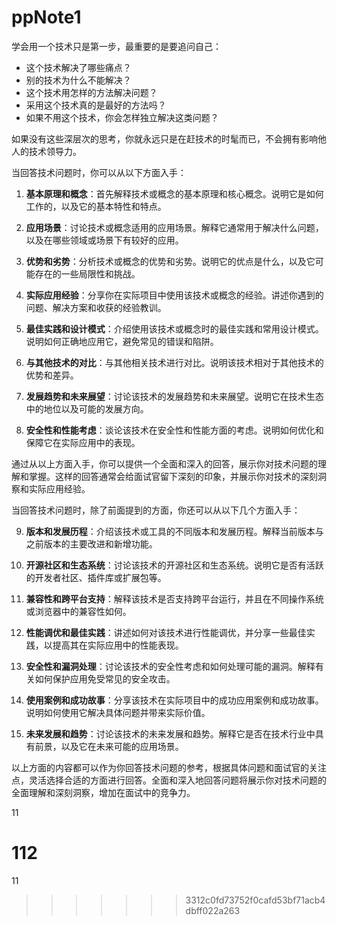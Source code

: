 # ppNote1
学会用一个技术只是第一步，最重要的是要追问自己：

- 这个技术解决了哪些痛点？
- 别的技术为什么不能解决？
- 这个技术用怎样的方法解决问题？
- 采用这个技术真的是最好的方法吗？
- 如果不用这个技术，你会怎样独立解决这类问题？

如果没有这些深层次的思考，你就永远只是在赶技术的时髦而已，不会拥有影响他人的技术领导力。



当回答技术问题时，你可以从以下方面入手：

1. **基本原理和概念**：首先解释技术或概念的基本原理和核心概念。说明它是如何工作的，以及它的基本特性和特点。

2. **应用场景**：讨论技术或概念适用的应用场景。解释它通常用于解决什么问题，以及在哪些领域或场景下有较好的应用。

3. **优势和劣势**：分析技术或概念的优势和劣势。说明它的优点是什么，以及它可能存在的一些局限性和挑战。

4. **实际应用经验**：分享你在实际项目中使用该技术或概念的经验。讲述你遇到的问题、解决方案和收获的经验教训。

5. **最佳实践和设计模式**：介绍使用该技术或概念时的最佳实践和常用设计模式。说明如何正确地应用它，避免常见的错误和陷阱。

6. **与其他技术的对比**：与其他相关技术进行对比。说明该技术相对于其他技术的优势和差异。

7. **发展趋势和未来展望**：讨论该技术的发展趋势和未来展望。说明它在技术生态中的地位以及可能的发展方向。

8. **安全性和性能考虑**：谈论该技术在安全性和性能方面的考虑。说明如何优化和保障它在实际应用中的表现。

通过从以上方面入手，你可以提供一个全面和深入的回答，展示你对技术问题的理解和掌握。这样的回答通常会给面试官留下深刻的印象，并展示你对技术的深刻洞察和实际应用经验。

当回答技术问题时，除了前面提到的方面，你还可以从以下几个方面入手：

9. **版本和发展历程**：介绍该技术或工具的不同版本和发展历程。解释当前版本与之前版本的主要改进和新增功能。

10. **开源社区和生态系统**：讨论该技术的开源社区和生态系统。说明它是否有活跃的开发者社区、插件库或扩展包等。

11. **兼容性和跨平台支持**：解释该技术是否支持跨平台运行，并且在不同操作系统或浏览器中的兼容性如何。

12. **性能调优和最佳实践**：讲述如何对该技术进行性能调优，并分享一些最佳实践，以提高其在实际应用中的性能表现。

13. **安全性和漏洞处理**：讨论该技术的安全性考虑和如何处理可能的漏洞。解释有关如何保护应用免受常见的安全攻击。

14. **使用案例和成功故事**：分享该技术在实际项目中的成功应用案例和成功故事。说明如何使用它解决具体问题并带来实际价值。

15. **未来发展和趋势**：讨论该技术的未来发展和趋势。解释它是否在技术行业中具有前景，以及它在未来可能的应用场景。

以上方面的内容都可以作为你回答技术问题的参考，根据具体问题和面试官的关注点，灵活选择合适的方面进行回答。全面和深入地回答问题将展示你对技术问题的全面理解和深刻洞察，增加在面试中的竞争力。

11

112
=======
11
>>>>>>> 3312c0fd73752f0cafd53bf71acb4dbff022a263
